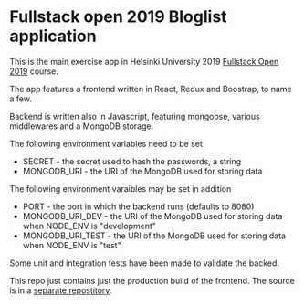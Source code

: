 # Fullstack open 2019 Bloglist application
This is the main exercise app in Helsinki University 2019 [Fullstack Open 2019](https://mluukkai.github.io) course.

The app features a frontend written in React, Redux and Boostrap, to name a few.

Backend is written also in Javascript, featuring mongoose, various middlewares and a MongoDB storage.

The following environment variables need to be set
* SECRET - the secret used to hash the passwords, a string
* MONGODB_URI - the URI of the MongoDB used for storing data

The following environment varaibles may be set in addition
* PORT - the port in which the backend runs (defaults to 8080)
* MONGODB_URI_DEV - the URI of the MongoDB used for storing data when NODE_ENV is "development"
* MONGODB_URI_TEST - the URI of the MongoDB used for storing data when NODE_ENV is "test"

Some unit and integration tests have been made to validate the backed.

This repo just contains just the production build of the frontend. The source is in a [separate repostitory](https://github.com/rikusarlin/fullstack/osa7/bloglist).